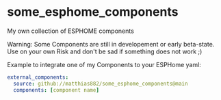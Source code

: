 # some_esphome_components
My own collection of ESPHOME components

Warning: Some Components are still in developement or early beta-state. Use on your own Risk and don't be sad if something does not work ;)

Example to integrate one of my Components to your ESPHome yaml:
```yaml
external_components:
  source: github://matthias882/some_esphome_components@main
  components: [component name]
```


